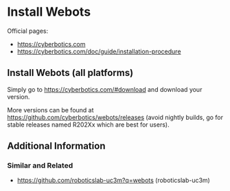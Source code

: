 # Install Webots

Official pages:

- <https://cyberbotics.com>
- <https://cyberbotics.com/doc/guide/installation-procedure>

## Install Webots (all platforms)

Simply go to <https://cyberbotics.com/#download> and download your version.

More versions can be found at <https://github.com/cyberbotics/webots/releases> (avoid nightly builds, go for stable releases named R202Xx which are best for users).

## Additional Information

### Similar and Related

- <https://github.com/roboticslab-uc3m?q=webots> (roboticslab-uc3m)
